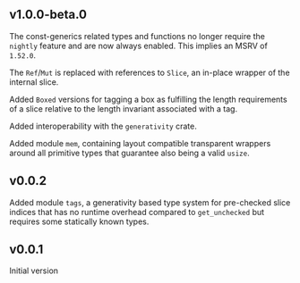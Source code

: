 ## v1.0.0-beta.0

The const-generics related types and functions no longer require the `nightly`
feature and are now always enabled. This implies an MSRV of `1.52.0`.

The `Ref`/`Mut` is replaced with references to `Slice`, an in-place wrapper of
the internal slice.

Added `Boxed` versions for tagging a box as fulfilling the length requirements
of a slice relative to the length invariant associated with a tag.

Added interoperability with the `generativity` crate.

Added module `mem`, containing layout compatible transparent wrappers around
all primitive types that guarantee also being a valid `usize`.

## v0.0.2

Added module `tags`, a generativity based type system for pre-checked slice
indices that has no runtime overhead compared to `get_unchecked` but requires
some statically known types.

## v0.0.1

Initial version

